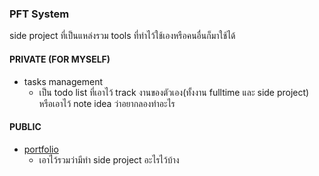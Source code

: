 ### PFT System

side project ที่เป็นแหล่งรวม tools ที่ทำไว้ใช้เองหรือคนอื่นก็มาใช้ได้

#### PRIVATE (FOR MYSELF)

- tasks management
  - เป็น todo list ที่เอาไว้ track งานของตัวเอง(ทั้งงาน fulltime และ side project) หรือเอาไว้ note idea ว่าอยากลองทำอะไร

#### PUBLIC

- [portfolio](https://pft-system.vercel.app/portfolio)
  - เอาไว้รวมว่ามีทำ side project อะไรไว้บ้าง
